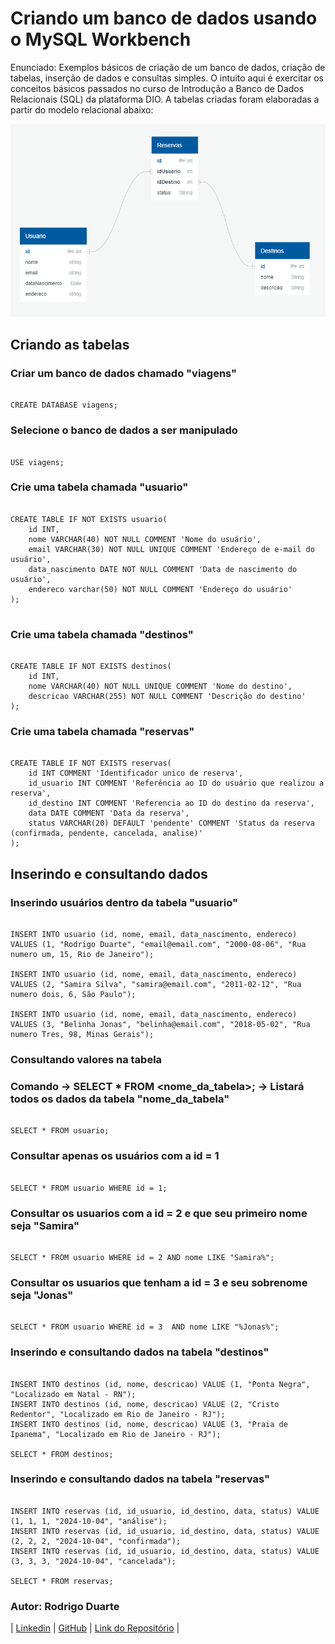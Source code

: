 # Criando um banco de dados usando o MySQL Workbench


Enunciado: Exemplos básicos de criação de um banco de dados, criação de tabelas, inserção de dados e consultas simples. O intuito aqui é exercitar os conceitos básicos passados no curso de Introdução a Banco de Dados Relacionais (SQL) da plataforma DIO. A tabelas criadas foram elaboradas a partir do modelo relacional abaixo:

<div align="center">
<img src="modeloralcional.png" />
</div>


## Criando as tabelas

### Criar um banco de dados chamado "viagens"

```mysql

CREATE DATABASE viagens;

```

### Selecione o banco de dados a ser manipulado

```mysql

USE viagens;

```

### Crie uma tabela chamada "usuario"

```mysql

CREATE TABLE IF NOT EXISTS usuario(
    id INT,
    nome VARCHAR(40) NOT NULL COMMENT 'Nome do usuário',
    email VARCHAR(30) NOT NULL UNIQUE COMMENT 'Endereço de e-mail do usuário',
    data_nascimento DATE NOT NULL COMMENT 'Data de nascimento do usuário',
    endereco varchar(50) NOT NULL COMMENT 'Endereço do usuário'
);


```

### Crie uma tabela chamada "destinos"

```mysql

CREATE TABLE IF NOT EXISTS destinos(
    id INT,
    nome VARCHAR(40) NOT NULL UNIQUE COMMENT 'Nome do destino',
    descricao VARCHAR(255) NOT NULL COMMENT 'Descrição do destino'
);

```

### Crie uma tabela chamada "reservas"

```mysql

CREATE TABLE IF NOT EXISTS reservas(
    id INT COMMENT 'Identificador unico de reserva',
    id_usuario INT COMMENT 'Referência ao ID do usuário que realizou a reserva',
    id_destino INT COMMENT 'Referencia ao ID do destino da reserva',
    data DATE COMMENT 'Data da reserva',
    status VARCHAR(20) DEFAULT 'pendente' COMMENT 'Status da reserva (confirmada, pendente, cancelada, analise)' 
);

```

## Inserindo e consultando dados

### Inserindo usuários dentro da tabela "usuario"

```mysql

INSERT INTO usuario (id, nome, email, data_nascimento, endereco) 
VALUES (1, "Rodrigo Duarte", "email@email.com", "2000-08-06", "Rua numero um, 15, Rio de Janeiro");

INSERT INTO usuario (id, nome, email, data_nascimento, endereco) 
VALUES (2, "Samira Silva", "samira@email.com", "2011-02-12", "Rua numero dois, 6, São Paulo");

INSERT INTO usuario (id, nome, email, data_nascimento, endereco) 
VALUES (3, "Belinha Jonas", "belinha@email.com", "2018-05-02", "Rua numero Tres, 98, Minas Gerais");

```

### Consultando valores na tabela
### Comando -> SELECT * FROM <nome_da_tabela>; -> Listará todos os dados da tabela "nome_da_tabela"

```mysql

SELECT * FROM usuario;

```

### Consultar apenas os usuários com a id = 1

```mysql

SELECT * FROM usuario WHERE id = 1;

```

### Consultar os usuarios com a id = 2 e que seu primeiro nome seja "Samira"

```mysql

SELECT * FROM usuario WHERE id = 2 AND nome LIKE "Samira%";

```

### Consultar os usuarios que tenham a id = 3  e seu sobrenome seja "Jonas"

```mysql

SELECT * FROM usuario WHERE id = 3  AND nome LIKE "%Jonas%";

```

### Inserindo e consultando dados na tabela "destinos"

```mysql

INSERT INTO destinos (id, nome, descricao) VALUE (1, "Ponta Negra", "Localizado em Natal - RN");
INSERT INTO destinos (id, nome, descricao) VALUE (2, "Cristo Redentor", "Localizado em Rio de Janeiro - RJ");
INSERT INTO destinos (id, nome, descricao) VALUE (3, "Praia de Ipanema", "Localizado em Rio de Janeiro - RJ");

SELECT * FROM destinos;

```

### Inserindo e consultando dados na tabela "reservas"

```mysql

INSERT INTO reservas (id, id_usuario, id_destino, data, status) VALUE (1, 1, 1, "2024-10-04", "análise");
INSERT INTO reservas (id, id_usuario, id_destino, data, status) VALUE (2, 2, 2, "2024-10-04", "confirmada");
INSERT INTO reservas (id, id_usuario, id_destino, data, status) VALUE (3, 3, 3, "2024-10-04", "cancelada");

SELECT * FROM reservas;

```

### Autor: Rodrigo Duarte

| [Linkedin](https://www.linkedin.com/in/rodrigoduar-te/) | [GitHub](https://github.com/rodrigoduartesilva/) | [Link do Repositório](https://github.com/rodrigoduartesilva/exemplos-banco-de-dados-mysql) |
